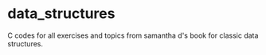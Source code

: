 # data_structures
C codes for all exercises and topics from samantha d's book for classic data structures.

